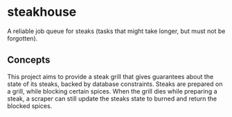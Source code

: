 steakhouse
==========

A reliable job queue for steaks (tasks that might take longer, but must not be forgotten).

Concepts
--------

This project aims to provide a steak grill that gives guarantees about the state of its steaks, backed by database constraints.
Steaks are prepared on a grill, while blocking certain spices.
When the grill dies while preparing a steak, a scraper can still update the steaks state to burned and return the blocked spices.
